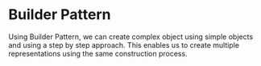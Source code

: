 # Builder Pattern
Using Builder Pattern, we can create complex object using simple objects and using a step by step approach. This enables us to create multiple representations using the same construction process.

